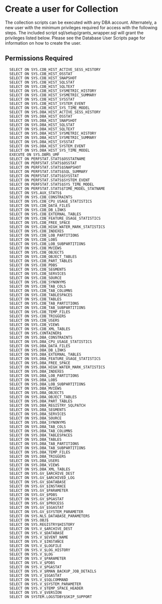 # Create a user for Collection

The collection scripts can be executed with any DBA account. Alternately, a new user with the minimum privileges required for access with the following steps.
The included script sql/setup/grants_wrapper.sql will grant the privileges listed below.
Please see the Database User Scripts page for information on how to create the user.

## Permissions Required

      SELECT ON SYS.CDB_HIST_ACTIVE_SESS_HISTORY
      SELECT ON SYS.CDB_HIST_OSSTAT
      SELECT ON SYS.CDB_HIST_SNAPSHOT
      SELECT ON SYS.CDB_HIST_SQLSTAT
      SELECT ON SYS.CDB_HIST_SQLTEXT
      SELECT ON SYS.CDB_HIST_SYSMETRIC_HISTORY
      SELECT ON SYS.CDB_HIST_SYSMETRIC_SUMMARY
      SELECT ON SYS.CDB_HIST_SYSSTAT
      SELECT ON SYS.CDB_HIST_SYSTEM_EVENT
      SELECT ON SYS.CDB_HIST_SYS_TIME_MODEL
      SELECT ON SYS.DBA_HIST_ACTIVE_SESS_HISTORY
      SELECT ON SYS.DBA_HIST_OSSTAT
      SELECT ON SYS.DBA_HIST_SNAPSHOT
      SELECT ON SYS.DBA_HIST_SQLSTAT
      SELECT ON SYS.DBA_HIST_SQLTEXT
      SELECT ON SYS.DBA_HIST_SYSMETRIC_HISTORY
      SELECT ON SYS.DBA_HIST_SYSMETRIC_SUMMARY
      SELECT ON SYS.DBA_HIST_SYSSTAT
      SELECT ON SYS.DBA_HIST_SYSTEM_EVENT
      SELECT ON SYS.DBA_HIST_SYS_TIME_MODEL
      EXECUTE ON SYS.DBMS_UMF
      SELECT ON PERFSTAT.STATS$OSSTATNAME
      SELECT ON PERFSTAT.STATS$OSSTAT
      SELECT ON PERFSTAT.STATS$SNAPSHOT
      SELECT ON PERFSTAT.STATS$SQL_SUMMARY
      SELECT ON PERFSTAT.STATS$SYSSTAT
      SELECT ON PERFSTAT.STATS$SYSTEM_EVENT
      SELECT ON PERFSTAT.STATS$SYS_TIME_MODEL
      SELECT ON PERFSTAT.STATS$TIME_MODEL_STATNAME
      SELECT ON SYS.AUX_STATS$
      SELECT ON SYS.CDB_CONSTRAINTS
      SELECT ON SYS.CDB_CPU_USAGE_STATISTICS
      SELECT ON SYS.CDB_DATA_FILES
      SELECT ON SYS.CDB_DB_LINKS
      SELECT ON SYS.CDB_EXTERNAL_TABLES
      SELECT ON SYS.CDB_FEATURE_USAGE_STATISTICS
      SELECT ON SYS.CDB_FREE_SPACE
      SELECT ON SYS.CDB_HIGH_WATER_MARK_STATISTICS
      SELECT ON SYS.CDB_INDEXES
      SELECT ON SYS.CDB_LOB_PARTITIONS
      SELECT ON SYS.CDB_LOBS
      SELECT ON SYS.CDB_LOB_SUBPARTITIONS
      SELECT ON SYS.CDB_MVIEWS
      SELECT ON SYS.CDB_OBJECTS
      SELECT ON SYS.CDB_OBJECT_TABLES
      SELECT ON SYS.CDB_PART_TABLES
      SELECT ON SYS.CDB_PDBS
      SELECT ON SYS.CDB_SEGMENTS
      SELECT ON SYS.CDB_SERVICES
      SELECT ON SYS.CDB_SOURCE
      SELECT ON SYS.CDB_SYNONYMS
      SELECT ON SYS.CDB_TAB_COLS
      SELECT ON SYS.CDB_TAB_COLUMNS
      SELECT ON SYS.CDB_TABLESPACES
      SELECT ON SYS.CDB_TABLES
      SELECT ON SYS.CDB_TAB_PARTITIONS
      SELECT ON SYS.CDB_TAB_SUBPARTITIONS
      SELECT ON SYS.CDB_TEMP_FILES
      SELECT ON SYS.CDB_TRIGGERS
      SELECT ON SYS.CDB_USERS
      SELECT ON SYS.CDB_VIEWS
      SELECT ON SYS.CDB_XML_TABLES
      SELECT ON SYS.CONTAINER$
      SELECT ON SYS.DBA_CONSTRAINTS
      SELECT ON SYS.DBA_CPU_USAGE_STATISTICS
      SELECT ON SYS.DBA_DATA_FILES
      SELECT ON SYS.DBA_DB_LINKS
      SELECT ON SYS.DBA_EXTERNAL_TABLES
      SELECT ON SYS.DBA_FEATURE_USAGE_STATISTICS
      SELECT ON SYS.DBA_FREE_SPACE
      SELECT ON SYS.DBA_HIGH_WATER_MARK_STATISTICS
      SELECT ON SYS.DBA_INDEXES
      SELECT ON SYS.DBA_LOB_PARTITIONS
      SELECT ON SYS.DBA_LOBS
      SELECT ON SYS.DBA_LOB_SUBPARTITIONS
      SELECT ON SYS.DBA_MVIEWS
      SELECT ON SYS.DBA_OBJECTS
      SELECT ON SYS.DBA_OBJECT_TABLES
      SELECT ON SYS.DBA_PART_TABLES
      SELECT ON SYS.DBA_REGISTRY_SQLPATCH
      SELECT ON SYS.DBA_SEGMENTS
      SELECT ON SYS.DBA_SERVICES
      SELECT ON SYS.DBA_SOURCE
      SELECT ON SYS.DBA_SYNONYMS
      SELECT ON SYS.DBA_TAB_COLS
      SELECT ON SYS.DBA_TAB_COLUMNS
      SELECT ON SYS.DBA_TABLESPACES
      SELECT ON SYS.DBA_TABLES
      SELECT ON SYS.DBA_TAB_PARTITIONS
      SELECT ON SYS.DBA_TAB_SUBPARTITIONS
      SELECT ON SYS.DBA_TEMP_FILES
      SELECT ON SYS.DBA_TRIGGERS
      SELECT ON SYS.DBA_USERS
      SELECT ON SYS.DBA_VIEWS
      SELECT ON SYS.DBA_XML_TABLES
      SELECT ON SYS.GV_$ARCHIVE_DEST
      SELECT ON SYS.GV_$ARCHIVED_LOG
      SELECT ON SYS.GV_$DATABASE
      SELECT ON SYS.GV_$INSTANCE
      SELECT ON SYS.GV_$PARAMETER
      SELECT ON SYS.GV_$PDBS
      SELECT ON SYS.GV_$PGASTAT
      SELECT ON SYS.GV_$PROCESS
      SELECT ON SYS.GV_$SGASTAT
      SELECT ON SYS.GV_$SYSTEM_PARAMETER
      SELECT ON SYS.NLS_DATABASE_PARAMETERS
      SELECT ON SYS.OBJ$
      SELECT ON SYS.REGISTRY$HISTORY
      SELECT ON SYS.V_$ARCHIVE_DEST
      SELECT ON SYS.V_$DATABASE
      SELECT ON SYS.V_$EVENT_NAME
      SELECT ON SYS.V_$INSTANCE
      SELECT ON SYS.V_$LOGFILE
      SELECT ON SYS.V_$LOG_HISTORY
      SELECT ON SYS.V_$LOG
      SELECT ON SYS.V_$PARAMETER
      SELECT ON SYS.V_$PDBS
      SELECT ON SYS.V_$PGASTAT
      SELECT ON SYS.V_$RMAN_BACKUP_JOB_DETAILS
      SELECT ON SYS.V_$SGASTAT
      SELECT ON SYS.V_$SQLCOMMAND
      SELECT ON SYS.V_$SYSTEM_PARAMETER
      SELECT ON SYS.V_$TEMP_SPACE_HEADER
      SELECT ON SYS.V_$VERSION
      SELECT ON SYSTEM.LOGSTDBY$SKIP_SUPPORT

